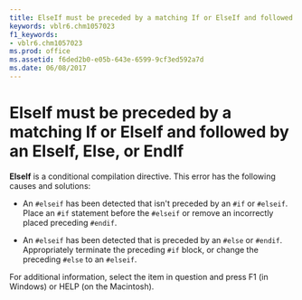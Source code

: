 ```yaml
---
title: ElseIf must be preceded by a matching If or ElseIf and followed by an ElseIf, Else, or EndIf
keywords: vblr6.chm1057023
f1_keywords:
- vblr6.chm1057023
ms.prod: office
ms.assetid: f6ded2b0-e05b-643e-6599-9cf3ed592a7d
ms.date: 06/08/2017
---
```



# ElseIf must be preceded by a matching If or ElseIf and followed by an ElseIf, Else, or EndIf

**ElseIf** is a conditional compilation directive. This error has the following causes and solutions:

- An `#elseif` has been detected that isn't preceded by an `#if` or `#elseif`. Place an `#if` statement before the `#elseif` or remove an incorrectly placed preceding `#endif`.
    
- An `#elseif` has been detected that is preceded by an `#else` or `#endif`. Appropriately terminate the preceding `#if` block, or change the preceding `#else` to an `#elseif`.
    

For additional information, select the item in question and press F1 (in Windows) or HELP (on the Macintosh).

